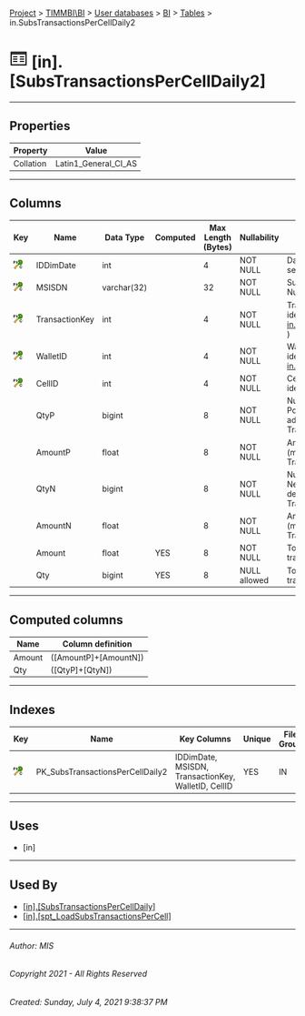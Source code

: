 #### 

[Project](../../../../index.md) > [TIMMBI\\BI](../../../index.md) > [User databases](../../index.md) > [BI](../index.md) > [Tables](Tables.md) > in.SubsTransactionsPerCellDaily2

# ![Tables](../../../../Images/Table32.png) [in].[SubsTransactionsPerCellDaily2]

---

## <a name="#properties"></a>Properties

| Property | Value |
|---|---|
| Collation | Latin1_General_CI_AS |


---

## <a name="#columns"></a>Columns

| Key | Name | Data Type | Computed | Max Length (Bytes) | Nullability | Description |
|---|---|---|---|---|---|---|
| [![ PK_SubsTransactionsPerCellDaily2: ](../../../../Images/pkcluster.png)](#indexes) | IDDimDate | int |  | 4 | NOT NULL | Date Dimension ( see [fwk.DimDate](DimDate.md) ) |
| [![ PK_SubsTransactionsPerCellDaily2: ](../../../../Images/pkcluster.png)](#indexes) | MSISDN | varchar(32) |  | 32 | NOT NULL | Subscriber Phone Number |
| [![ PK_SubsTransactionsPerCellDaily2: ](../../../../Images/pkcluster.png)](#indexes) | TransactionKey | int |  | 4 | NOT NULL | Transaction identification ( see [in.TransactionKeys](TransactionKeys.md) ) |
| [![ PK_SubsTransactionsPerCellDaily2: ](../../../../Images/pkcluster.png)](#indexes) | WalletID | int |  | 4 | NOT NULL | Wallet identification  ( see [in.WalletTypes](WalletTypes.md) ) |
| [![ PK_SubsTransactionsPerCellDaily2: ](../../../../Images/pkcluster.png)](#indexes) | CellID | int |  | 4 | NOT NULL | Cellular site identification
|  | QtyP | bigint |  | 8 | NOT NULL | Number of Positive (money added) Transactions |
|  | AmountP | float |  | 8 | NOT NULL | Amount Positive (money added) Transactions |
|  | QtyN | bigint |  | 8 | NOT NULL | Number of Negative (money deducted) Transactions |
|  | AmountN | float |  | 8 | NOT NULL | Amount Negative (money deducted) Transactions |
|  | Amount | float | YES | 8 | NOT NULL | Total amount of transactions |
|  | Qty | bigint | YES | 8 | NULL allowed | Total quanitity of transactions |


---

## <a name="#computedcolumns"></a>Computed columns

| Name | Column definition |
|---|---|
| Amount | ([AmountP]+[AmountN]) |
| Qty | ([QtyP]+[QtyN]) |


---

## <a name="#indexes"></a>Indexes

| Key | Name | Key Columns | Unique | File Group |
|---|---|---|---|---|
| [![Cluster Primary Key PK_SubsTransactionsPerCellDaily2: IDDimDate\MSISDN\TransactionKey\WalletID\CellID](../../../../Images/pkcluster.png)](#indexes) | PK_SubsTransactionsPerCellDaily2 | IDDimDate, MSISDN, TransactionKey, WalletID, CellID | YES | IN |


---

## <a name="#uses"></a>Uses

* [in]


---

## <a name="#usedby"></a>Used By

* [[in].[SubsTransactionsPerCellDaily]](../Views/SubsTransactionsPerCellDaily.md)
* [[in].[spt_LoadSubsTransactionsPerCell]](../Programmability/Stored_Procedures/spt_LoadSubsTransactionsPerCell.md)


---

###### Author:  MIS

###### Copyright 2021 - All Rights Reserved

###### Created: Sunday, July 4, 2021 9:38:37 PM

